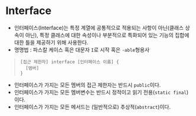# Interface
- 인터페이스(Interface)는 특정 계열에 공통적으로 적용되는 사항이 아닌(클래스 상속이 아닌), 특정 클래스에 대한 속성이나 부분적으로 특화되어 있는 기능의 집합에 대한 틀을 제공하기 위해 사용한다.
- 명명법 : 파스칼 케이스 혹은 대문자 `I`로 시작 혹은 `-able`형용사
>```
> [접근 제한자] interface [인터페이스 이름] {
>   [멤버]
> }
>```
- 인터페이스가 가지는 모든 멤버의 접근 제한자는 반드시 `public`이다.
- 인터페이스가 가지는 모든 멤버변수는 반드시 정적이고 읽기 전용(`static final`)이다.
- 인터페이스가 가지는 모든 메서드는 (일반적으로) 추상적(`abstract`)이다.